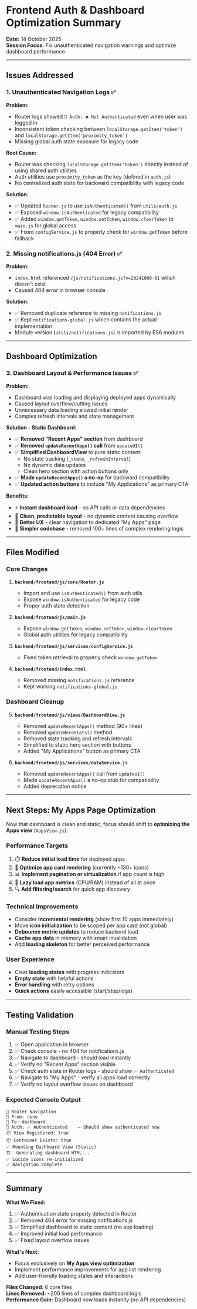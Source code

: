 # Frontend Auth & Dashboard Optimization Summary

**Date:** 14 October 2025  
**Session Focus:** Fix unauthenticated navigation warnings and optimize dashboard performance

---

## Issues Addressed

### 1. **Unauthenticated Navigation Logs** ✅
**Problem:**
- Router logs showed `🔐 Auth: ❌ Not Authenticated` even when user was logged in
- Inconsistent token checking between `localStorage.getItem('token')` and `localStorage.getItem('proximity_token')`
- Missing global auth state exposure for legacy code

**Root Cause:**
- Router was checking `localStorage.getItem('token')` directly instead of using shared auth utilities
- Auth utilities use `proximity_token` as the key (defined in `auth.js`)
- No centralized auth state for backward compatibility with legacy code

**Solution:**
- ✅ Updated `Router.js` to use `isAuthenticated()` from `utils/auth.js`
- ✅ Exposed `window.isAuthenticated` for legacy compatibility
- ✅ Added `window.getToken`, `window.setToken`, `window.clearToken` to `main.js` for global access
- ✅ Fixed `configService.js` to properly check for `window.getToken` before fallback

### 2. **Missing notifications.js (404 Error)** ✅
**Problem:**
- `index.html` referenced `/js/notifications.js?v=20241009-01` which doesn't exist
- Caused 404 error in browser console

**Solution:**
- ✅ Removed duplicate reference to missing `notifications.js`
- ✅ Kept `notifications-global.js` which contains the actual implementation
- Module version (`utils/notifications.js`) is imported by ES6 modules

---

## Dashboard Optimization

### 3. **Dashboard Layout & Performance Issues** ✅
**Problem:**
- Dashboard was loading and displaying deployed apps dynamically
- Caused layout overflow/cutting issues
- Unnecessary data loading slowed initial render
- Complex refresh intervals and state management

**Solution - Static Dashboard:**
- ✅ **Removed "Recent Apps" section** from dashboard
- ✅ **Removed `updateRecentApps()` call** from `updateUI()`
- ✅ **Simplified DashboardView** to pure static content:
  - No state tracking (`_state`, `_refreshInterval`)
  - No dynamic data updates
  - Clean hero section with action buttons only
- ✅ **Made `updateRecentApps()` a no-op** for backward compatibility
- ✅ **Updated action buttons** to include "My Applications" as primary CTA

**Benefits:**
- ⚡ **Instant dashboard load** - no API calls or data dependencies
- 🎨 **Clean, predictable layout** - no dynamic content causing overflow
- 🚀 **Better UX** - clear navigation to dedicated "My Apps" page
- 🧹 **Simpler codebase** - removed 100+ lines of complex rendering logic

---

## Files Modified

### Core Changes
1. **`backend/frontend/js/core/Router.js`**
   - Import and use `isAuthenticated()` from auth utils
   - Expose `window.isAuthenticated` for legacy code
   - Proper auth state detection

2. **`backend/frontend/js/main.js`**
   - Expose `window.getToken`, `window.setToken`, `window.clearToken`
   - Global auth utilities for legacy compatibility

3. **`backend/frontend/js/services/configService.js`**
   - Fixed token retrieval to properly check `window.getToken`

4. **`backend/frontend/index.html`**
   - Removed missing `notifications.js` reference
   - Kept working `notifications-global.js`

### Dashboard Cleanup
5. **`backend/frontend/js/views/DashboardView.js`**
   - Removed `updateRecentApps()` method (90+ lines)
   - Removed `updateHeroStats()` method
   - Removed state tracking and refresh intervals
   - Simplified to static hero section with buttons
   - Added "My Applications" button as primary CTA

6. **`backend/frontend/js/services/dataService.js`**
   - Removed `updateRecentApps()` call from `updateUI()`
   - Made `updateRecentApps()` a no-op stub for compatibility
   - Added deprecation notice

---

## Next Steps: My Apps Page Optimization

Now that dashboard is clean and static, focus should shift to **optimizing the Apps view** (`AppsView.js`):

### Performance Targets
1. ⏱️ **Reduce initial load time** for deployed apps
2. 🔄 **Optimize app card rendering** (currently ~130+ icons)
3. 📊 **Implement pagination or virtualization** if app count is high
4. 🎯 **Lazy load app metrics** (CPU/RAM) instead of all at once
5. 🔍 **Add filtering/search** for quick app discovery

### Technical Improvements
- Consider **incremental rendering** (show first 10 apps immediately)
- Move **icon initialization** to be scoped per app card (not global)
- **Debounce metric updates** to reduce backend load
- **Cache app data** in memory with smart invalidation
- Add **loading skeleton** for better perceived performance

### User Experience
- Clear **loading states** with progress indicators
- **Empty state** with helpful actions
- **Error handling** with retry options
- **Quick actions** easily accessible (start/stop/logs)

---

## Testing Validation

### Manual Testing Steps
1. ✅ Open application in browser
2. ✅ Check console - no 404 for notifications.js
3. ✅ Navigate to dashboard - should load instantly
4. ✅ Verify no "Recent Apps" section visible
5. ✅ Check auth state in Router logs - should show `✅ Authenticated`
6. ✅ Navigate to "My Apps" - verify all apps load correctly
7. ✅ Verify no layout overflow issues on dashboard

### Expected Console Output
```
🧭 Router Navigation
📍 From: none
📍 To: dashboard
🔐 Auth: ✅ Authenticated    ← Should show authenticated now
📦 View Registered: true
📦 Container Exists: true
✅ Mounting Dashboard View (Static)
🏗️  Generating dashboard HTML...
✅ Lucide icons re-initialized
✅ Navigation complete
```

---

## Summary

**What We Fixed:**
1. ✅ Authentication state properly detected in Router
2. ✅ Removed 404 error for missing notifications.js
3. ✅ Simplified dashboard to static content (no app loading)
4. ✅ Improved initial load performance
5. ✅ Fixed layout overflow issues

**What's Next:**
- Focus exclusively on **My Apps view optimization**
- Implement performance improvements for app list rendering
- Add user-friendly loading states and interactions

**Files Changed:** 6 core files  
**Lines Removed:** ~200 lines of complex dashboard logic  
**Performance Gain:** Dashboard now loads instantly (no API dependencies)
